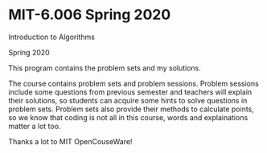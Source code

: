 # MIT-6.006 Spring 2020

Introduction to Algorithms

Spring 2020

This program contains the problem sets and my solutions.

The course contains problem sets and problem sessions. Problem sessions include some questions from previous semester and teachers will explain their solutions, so students can acquire some hints to solve questions in problem sets. Problem sets also provide their methods to calculate points, so we know that coding is not all in this course, words and explainations matter a lot too.

Thanks a lot to MIT OpenCouseWare!
